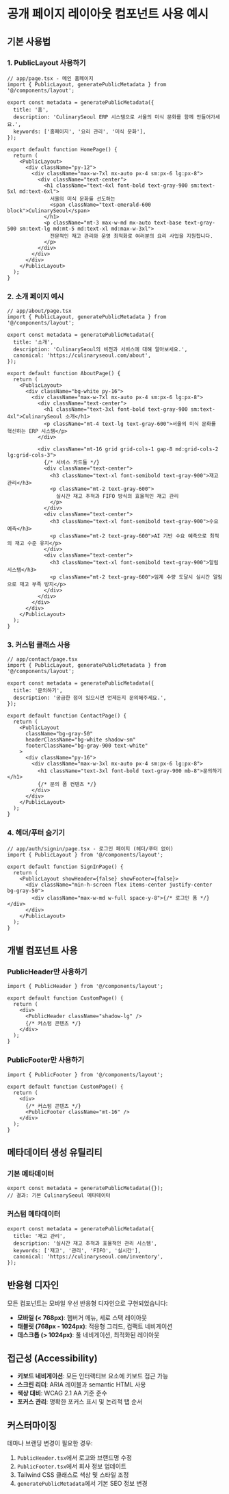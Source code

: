 # 공개 페이지 레이아웃 컴포넌트 사용 예시

## 기본 사용법

### 1. PublicLayout 사용하기

```tsx
// app/page.tsx - 메인 홈페이지
import { PublicLayout, generatePublicMetadata } from '@/components/layout';

export const metadata = generatePublicMetadata({
  title: '홈',
  description: 'CulinarySeoul ERP 시스템으로 서울의 미식 문화를 함께 만들어가세요.',
  keywords: ['홈페이지', '요리 관리', '미식 문화'],
});

export default function HomePage() {
  return (
    <PublicLayout>
      <div className="py-12">
        <div className="max-w-7xl mx-auto px-4 sm:px-6 lg:px-8">
          <div className="text-center">
            <h1 className="text-4xl font-bold text-gray-900 sm:text-5xl md:text-6xl">
              서울의 미식 문화를 선도하는
              <span className="text-emerald-600 block">CulinarySeoul</span>
            </h1>
            <p className="mt-3 max-w-md mx-auto text-base text-gray-500 sm:text-lg md:mt-5 md:text-xl md:max-w-3xl">
              전문적인 재고 관리와 운영 최적화로 여러분의 요리 사업을 지원합니다.
            </p>
          </div>
        </div>
      </div>
    </PublicLayout>
  );
}
```

### 2. 소개 페이지 예시

```tsx
// app/about/page.tsx
import { PublicLayout, generatePublicMetadata } from '@/components/layout';

export const metadata = generatePublicMetadata({
  title: '소개',
  description: 'CulinarySeoul의 비전과 서비스에 대해 알아보세요.',
  canonical: 'https://culinaryseoul.com/about',
});

export default function AboutPage() {
  return (
    <PublicLayout>
      <div className="bg-white py-16">
        <div className="max-w-7xl mx-auto px-4 sm:px-6 lg:px-8">
          <div className="text-center">
            <h1 className="text-3xl font-bold text-gray-900 sm:text-4xl">CulinarySeoul 소개</h1>
            <p className="mt-4 text-lg text-gray-600">서울의 미식 문화를 혁신하는 ERP 시스템</p>
          </div>

          <div className="mt-16 grid grid-cols-1 gap-8 md:grid-cols-2 lg:grid-cols-3">
            {/* 서비스 카드들 */}
            <div className="text-center">
              <h3 className="text-xl font-semibold text-gray-900">재고 관리</h3>
              <p className="mt-2 text-gray-600">
                실시간 재고 추적과 FIFO 방식의 효율적인 재고 관리
              </p>
            </div>
            <div className="text-center">
              <h3 className="text-xl font-semibold text-gray-900">수요 예측</h3>
              <p className="mt-2 text-gray-600">AI 기반 수요 예측으로 최적의 재고 수준 유지</p>
            </div>
            <div className="text-center">
              <h3 className="text-xl font-semibold text-gray-900">알림 시스템</h3>
              <p className="mt-2 text-gray-600">임계 수량 도달시 실시간 알림으로 재고 부족 방지</p>
            </div>
          </div>
        </div>
      </div>
    </PublicLayout>
  );
}
```

### 3. 커스텀 클래스 사용

```tsx
// app/contact/page.tsx
import { PublicLayout, generatePublicMetadata } from '@/components/layout';

export const metadata = generatePublicMetadata({
  title: '문의하기',
  description: '궁금한 점이 있으시면 언제든지 문의해주세요.',
});

export default function ContactPage() {
  return (
    <PublicLayout
      className="bg-gray-50"
      headerClassName="bg-white shadow-sm"
      footerClassName="bg-gray-900 text-white"
    >
      <div className="py-16">
        <div className="max-w-3xl mx-auto px-4 sm:px-6 lg:px-8">
          <h1 className="text-3xl font-bold text-gray-900 mb-8">문의하기</h1>
          {/* 문의 폼 컨텐츠 */}
        </div>
      </div>
    </PublicLayout>
  );
}
```

### 4. 헤더/푸터 숨기기

```tsx
// app/auth/signin/page.tsx - 로그인 페이지 (헤더/푸터 없이)
import { PublicLayout } from '@/components/layout';

export default function SignInPage() {
  return (
    <PublicLayout showHeader={false} showFooter={false}>
      <div className="min-h-screen flex items-center justify-center bg-gray-50">
        <div className="max-w-md w-full space-y-8">{/* 로그인 폼 */}</div>
      </div>
    </PublicLayout>
  );
}
```

## 개별 컴포넌트 사용

### PublicHeader만 사용하기

```tsx
import { PublicHeader } from '@/components/layout';

export default function CustomPage() {
  return (
    <div>
      <PublicHeader className="shadow-lg" />
      {/* 커스텀 콘텐츠 */}
    </div>
  );
}
```

### PublicFooter만 사용하기

```tsx
import { PublicFooter } from '@/components/layout';

export default function CustomPage() {
  return (
    <div>
      {/* 커스텀 콘텐츠 */}
      <PublicFooter className="mt-16" />
    </div>
  );
}
```

## 메타데이터 생성 유틸리티

### 기본 메타데이터

```tsx
export const metadata = generatePublicMetadata({});
// 결과: 기본 CulinarySeoul 메타데이터
```

### 커스텀 메타데이터

```tsx
export const metadata = generatePublicMetadata({
  title: '재고 관리',
  description: '실시간 재고 추적과 효율적인 관리 시스템',
  keywords: ['재고', '관리', 'FIFO', '실시간'],
  canonical: 'https://culinaryseoul.com/inventory',
});
```

## 반응형 디자인

모든 컴포넌트는 모바일 우선 반응형 디자인으로 구현되었습니다:

- **모바일 (< 768px)**: 햄버거 메뉴, 세로 스택 레이아웃
- **태블릿 (768px - 1024px)**: 적응형 그리드, 컴팩트 네비게이션
- **데스크톱 (> 1024px)**: 풀 네비게이션, 최적화된 레이아웃

## 접근성 (Accessibility)

- **키보드 네비게이션**: 모든 인터랙티브 요소에 키보드 접근 가능
- **스크린 리더**: ARIA 레이블과 semantic HTML 사용
- **색상 대비**: WCAG 2.1 AA 기준 준수
- **포커스 관리**: 명확한 포커스 표시 및 논리적 탭 순서

## 커스터마이징

테마나 브랜딩 변경이 필요한 경우:

1. `PublicHeader.tsx`에서 로고와 브랜드명 수정
2. `PublicFooter.tsx`에서 회사 정보 업데이트
3. Tailwind CSS 클래스로 색상 및 스타일 조정
4. `generatePublicMetadata`에서 기본 SEO 정보 변경

